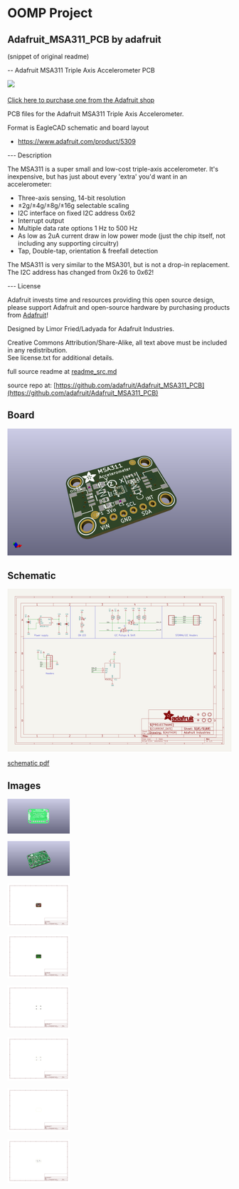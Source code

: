 # OOMP Project  
## Adafruit_MSA311_PCB  by adafruit  
  
(snippet of original readme)  
  
-- Adafruit MSA311 Triple Axis Accelerometer PCB  
  
<a href="http://www.adafruit.com/products/5309"><img src="assets/5309.jpg?raw=true" width="500px"><br/>  
Click here to purchase one from the Adafruit shop</a>  
  
PCB files for the Adafruit MSA311 Triple Axis Accelerometer.   
  
Format is EagleCAD schematic and board layout  
* https://www.adafruit.com/product/5309  
  
--- Description  
  
The MSA311 is a super small and low-cost triple-axis accelerometer. It's inexpensive, but has just about every 'extra' you'd want in an accelerometer:  
  
* Three-axis sensing, 14-bit resolution  
* ±2g/±4g/±8g/±16g selectable scaling  
* I2C interface on fixed I2C address 0x62  
* Interrupt output  
* Multiple data rate options 1 Hz to 500 Hz  
* As low as 2uA current draw in low power mode (just the chip itself, not including any supporting circuitry)  
* Tap, Double-tap, orientation & freefall detection  
  
The MSA311 is very similar to the MSA301, but is not a drop-in replacement. The I2C address has changed from 0x26 to 0x62!  
  
  
  
--- License  
  
Adafruit invests time and resources providing this open source design, please support Adafruit and open-source hardware by purchasing products from [Adafruit](https://www.adafruit.com)!  
  
Designed by Limor Fried/Ladyada for Adafruit Industries.  
  
Creative Commons Attribution/Share-Alike, all text above must be included in any redistribution.   
See license.txt for additional details.  
  
  full source readme at [readme_src.md](readme_src.md)  
  
source repo at: [https://github.com/adafruit/Adafruit_MSA311_PCB](https://github.com/adafruit/Adafruit_MSA311_PCB)  
## Board  
  
[![working_3d.png](working_3d_600.png)](working_3d.png)  
## Schematic  
  
[![working_schematic.png](working_schematic_600.png)](working_schematic.png)  
  
[schematic pdf](working_schematic.pdf)  
## Images  
  
[![working_3D_bottom.png](working_3D_bottom_140.png)](working_3D_bottom.png)  
  
[![working_3D_top.png](working_3D_top_140.png)](working_3D_top.png)  
  
[![working_assembly_page_01.png](working_assembly_page_01_140.png)](working_assembly_page_01.png)  
  
[![working_assembly_page_02.png](working_assembly_page_02_140.png)](working_assembly_page_02.png)  
  
[![working_assembly_page_03.png](working_assembly_page_03_140.png)](working_assembly_page_03.png)  
  
[![working_assembly_page_04.png](working_assembly_page_04_140.png)](working_assembly_page_04.png)  
  
[![working_assembly_page_05.png](working_assembly_page_05_140.png)](working_assembly_page_05.png)  
  
[![working_assembly_page_06.png](working_assembly_page_06_140.png)](working_assembly_page_06.png)  

